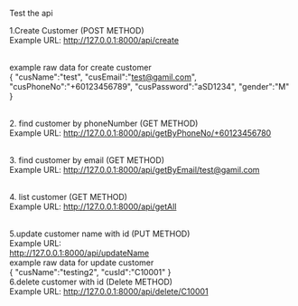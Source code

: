 Test the api

1.Create Customer (POST METHOD)\
Example URL:
http://127.0.0.1:8000/api/create

\
example raw data for create customer\
{
    "cusName":"test",
    "cusEmail":"test@gamil.com",
    "cusPhoneNo":"+60123456789",
    "cusPassword":"aSD1234",
    "gender":"M"
}

\
2. find customer by phoneNumber (GET METHOD)\
Example URL: 
http://127.0.0.1:8000/api/getByPhoneNo/+60123456780

\
3. find customer by email (GET METHOD)\
Example URL: 
http://127.0.0.1:8000/api/getByEmail/test@gamil.com

\
4. list customer (GET METHOD)\
Example URL: 
http://127.0.0.1:8000/api/getAll

\
5.update customer name with id (PUT METHOD)\
Example URL:  
http://127.0.0.1:8000/api/updateName
\
example raw data for update customer\
{
    "cusName":"testing2",
    "cusId":"C10001"
}
\
6.delete customer with id (Delete METHOD)\
Example URL: 
http://127.0.0.1:8000/api/delete/C10001
